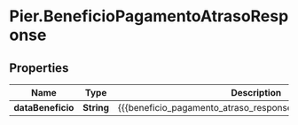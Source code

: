 # Pier.BeneficioPagamentoAtrasoResponse

## Properties
Name | Type | Description | Notes
------------ | ------------- | ------------- | -------------
**dataBeneficio** | **String** | {{{beneficio_pagamento_atraso_response_data_beneficio_value}}} | [optional] 


